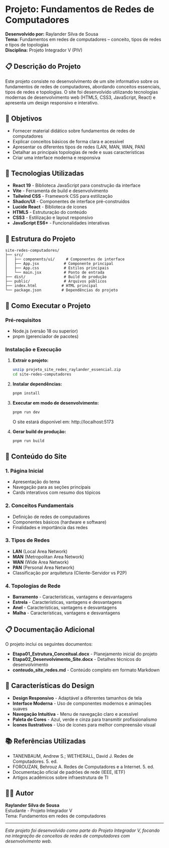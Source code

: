 # Projeto: Fundamentos de Redes de Computadores

**Desenvolvido por:** Raylander Silva de Sousa  
**Tema:** Fundamentos em redes de computadores – conceito, tipos de redes e tipos de topologias  
**Disciplina:** Projeto Integrador V (PIV)

## 📋 Descrição do Projeto

Este projeto consiste no desenvolvimento de um site informativo sobre os fundamentos de redes de computadores, abordando conceitos essenciais, tipos de redes e topologias. O site foi desenvolvido utilizando tecnologias modernas de desenvolvimento web (HTML5, CSS3, JavaScript, React) e apresenta um design responsivo e interativo.

## 🎯 Objetivos

- Fornecer material didático sobre fundamentos de redes de computadores
- Explicar conceitos básicos de forma clara e acessível
- Apresentar os diferentes tipos de redes (LAN, MAN, WAN, PAN)
- Detalhar as principais topologias de rede e suas características
- Criar uma interface moderna e responsiva

## 🚀 Tecnologias Utilizadas

- **React 19** - Biblioteca JavaScript para construção da interface
- **Vite** - Ferramenta de build e desenvolvimento
- **Tailwind CSS** - Framework CSS para estilização
- **Shadcn/UI** - Componentes de interface pré-construídos
- **Lucide React** - Biblioteca de ícones
- **HTML5** - Estruturação do conteúdo
- **CSS3** - Estilização e layout responsivo
- **JavaScript ES6+** - Funcionalidades interativas

## 📁 Estrutura do Projeto

```
site-redes-computadores/
├── src/
│   ├── components/ui/     # Componentes de interface
│   ├── App.jsx           # Componente principal
│   ├── App.css           # Estilos principais
│   └── main.jsx          # Ponto de entrada
├── dist/                 # Build de produção
├── public/               # Arquivos públicos
├── index.html           # HTML principal
└── package.json         # Dependências do projeto
```

## 🔧 Como Executar o Projeto

### Pré-requisitos
- Node.js (versão 18 ou superior)
- pnpm (gerenciador de pacotes)

### Instalação e Execução

1. **Extrair o projeto:**
   ```bash
   unzip projeto_site_redes_raylander_essencial.zip
   cd site-redes-computadores
   ```

2. **Instalar dependências:**
   ```bash
   pnpm install
   ```

3. **Executar em modo de desenvolvimento:**
   ```bash
   pnpm run dev
   ```
   O site estará disponível em: http://localhost:5173

4. **Gerar build de produção:**
   ```bash
   pnpm run build
   ```

## 📖 Conteúdo do Site

### 1. Página Inicial
- Apresentação do tema
- Navegação para as seções principais
- Cards interativos com resumo dos tópicos

### 2. Conceitos Fundamentais
- Definição de redes de computadores
- Componentes básicos (hardware e software)
- Finalidades e importância das redes

### 3. Tipos de Redes
- **LAN** (Local Area Network)
- **MAN** (Metropolitan Area Network)
- **WAN** (Wide Area Network)
- **PAN** (Personal Area Network)
- Classificação por arquitetura (Cliente-Servidor vs P2P)

### 4. Topologias de Rede
- **Barramento** - Características, vantagens e desvantagens
- **Estrela** - Características, vantagens e desvantagens
- **Anel** - Características, vantagens e desvantagens
- **Malha** - Características, vantagens e desvantagens

## 📋 Documentação Adicional

O projeto inclui os seguintes documentos:

- **Etapa01_Estrutura_Conceitual.docx** - Planejamento inicial do projeto
- **Etapa02_Desenvolvimento_Site.docx** - Detalhes técnicos do desenvolvimento
- **conteudo_site_redes.md** - Conteúdo completo em formato Markdown

## 🎨 Características do Design

- **Design Responsivo** - Adaptável a diferentes tamanhos de tela
- **Interface Moderna** - Uso de componentes modernos e animações suaves
- **Navegação Intuitiva** - Menu de navegação claro e acessível
- **Paleta de Cores** - Azul, verde e cinza para transmitir profissionalismo
- **Ícones Ilustrativos** - Uso de ícones para melhor compreensão visual

## 📚 Referências Utilizadas

- TANENBAUM, Andrew S.; WETHERALL, David J. Redes de Computadores. 5. ed.
- FOROUZAN, Behrouz A. Redes de Computadores e a Internet. 5. ed.
- Documentação oficial de padrões de rede (IEEE, IETF)
- Artigos acadêmicos sobre infraestrutura de TI

## 👨‍💻 Autor

**Raylander Silva de Sousa**  
Estudante - Projeto Integrador V  
Tema: Fundamentos em redes de computadores

---

*Este projeto foi desenvolvido como parte do Projeto Integrador V, focando na integração de conceitos de redes de computadores com desenvolvimento web.*


